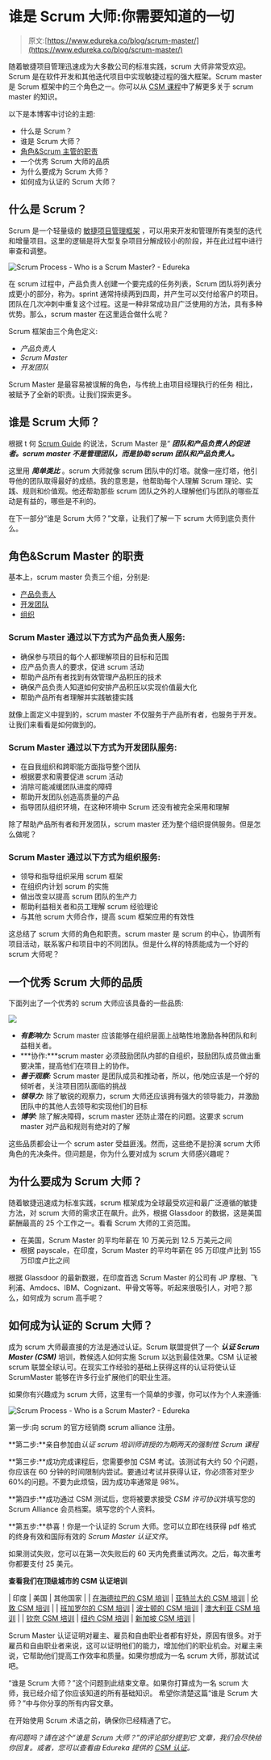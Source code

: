 # 谁是 Scrum 大师:你需要知道的一切

> 原文:[https://www.edureka.co/blog/scrum-master/](https://www.edureka.co/blog/scrum-master/)

随着敏捷项目管理迅速成为大多数公司的标准实践，scrum 大师非常受欢迎。Scrum 是在软件开发和其他迭代项目中实现敏捷过程的强大框架。Scrum master 是 Scrum 框架中的三个角色之一。你可以从 [CSM 课程](https://www.edureka.co/certified-scrum-master-certification-training)中了解更多关于 scrum master 的知识。

以下是本博客中讨论的主题:

*   什么是 Scrum？
*   谁是 Scrum 大师？
*   [角色&Scrum 主管的职责](#responsibilities)
*   一个优秀 Scrum 大师的品质
*   为什么要成为 Scrum 大师？
*   如何成为认证的 Scrum 大师？

## 什么是 Scrum？

Scrum 是一个轻量级的  [敏捷项目管理框架](https://www.edureka.co/blog/importance-of-agile-pmi-acp/) ，可以用来开发和管理所有类型的迭代和增量项目。这里的逻辑是将大型复杂项目分解成较小的阶段，并在此过程中进行审查和调整。

![Scrum Process - Who is a Scrum Master? - Edureka](../Images/e58355ba83894698b7650118e067cb2a.png)

在 scrum 过程中，产品负责人创建一个要完成的任务列表，Scrum 团队将列表分成更小的部分，称为[](https://www.edureka.co/blog/what-is-scrum/#ScrumEvents)。sprint 通常持续两到四周，并产生可以交付给客户的项目。团队在几次冲刺中重复这个过程。这是一种非常成功且广泛使用的方法，具有多种优势。那么，scrum master 在这里适合做什么呢？

Scrum 框架由三个角色定义:

*   *产品负责人*
*   *Scrum Master*
*   *开发团队*

Scrum Master 是最容易被误解的角色，与传统上由项目经理执行的任务 相比，被赋予了全新的职责。让我们探索更多。

## 谁是 Scrum 大师？

根据 t 何 [Scrum Guide](https://www.scrumguides.org/scrum-guide.html) 的说法，Scrum Master 是“ ***团队和产品负责人的促进者。scrum master 不是管理团队，而是协助 scrum 团队和产品负责人。***

这里用 ***简单类比*** 。scrum 大师就像 scrum 团队中的灯塔。就像一座灯塔，他引导他的团队取得最好的成绩。我的意思是，他帮助每个人理解 Scrum 理论、实践、规则和价值观。他还帮助那些 scrum 团队之外的人理解他们与团队的哪些互动是有益的，哪些是不利的。

在下一部分“谁是 Scrum 大师？”文章，让我们了解一下 scrum 大师到底负责什么。

## **角色&Scrum Master 的职责**

基本上，scrum master 负责三个组，分别是:

*   [产品负责人](#ToProductOwner)
*   [开发团队](#ToScrumTeam)
*   [组织](#ToOrganization)

### **Scrum Master 通过以下方式为产品负责人服务:**

*   确保参与项目的每个人都理解项目的目标和范围
*   应产品负责人的要求，促进 scrum 活动
*   帮助产品所有者找到有效管理产品积压的技术
*   确保产品负责人知道如何安排产品积压以实现价值最大化
*   帮助产品所有者理解并实践敏捷实践

就像上面定义中提到的，scrum master 不仅服务于产品所有者，也服务于开发。让我们来看看是如何做到的。

### **Scrum Master 通过以下方式为开发团队服务:**

*   在自我组织和跨职能方面指导整个团队
*   根据要求和需要促进 scrum 活动
*   消除可能减缓团队进度的障碍
*   帮助开发团队创造高质量的产品
*   指导团队组织环境，在这种环境中 Scrum 还没有被完全采用和理解

除了帮助产品所有者和开发团队，scrum master 还为整个组织提供服务。但是怎么做呢？

### **Scrum Master 通过以下方式为组织服务:**

*   领导和指导组织采用 scrum 框架
*   在组织内计划 scrum 的实施
*   做出改变以提高 scrum 团队的生产力
*   帮助利益相关者和员工理解 scrum 经验理论
*   与其他 scrum 大师合作，提高 scum 框架应用的有效性

这总结了 scrum 大师的角色和职责。scrum master 是 scrum 的中心，协调所有项目活动，联系客户和项目中的不同团队。但是什么样的特质能成为一个好的 scrum 大师呢？

## 一个优秀 Scrum 大师的品质

下面列出了一个优秀的 scrum 大师应该具备的一些品质:

![](../Images/afe77f756e13b691a20406d8863e9b0c.png)

*   ***有影响力:*** Scrum master 应该能够在组织层面上战略性地激励各种团队和利益相关者。
*   ***协作:***scrum master 必须鼓励团队内部的自组织，鼓励团队成员做出重要决策，提高他们在项目上的协作。
*   ***善于观察:*** Scrum master 是团队成员和推动者，所以，他/她应该是一个好的倾听者，关注项目团队面临的挑战
*   ***领导力:*** 除了敏锐的观察力，scrum 大师还应该拥有强大的领导能力，并激励团队中的其他人去领导和实现他们的目标
*   ***博学:*** 除了解决障碍，scrum master 还防止潜在的问题。这要求 scrum master 对产品和规则有绝对的了解

这些品质都会让一个 scrum aster 受益匪浅。然而，这些绝不是扮演 scrum 大师角色的先决条件。但问题是，你为什么要对成为 scrum 大师感兴趣呢？

## 为什么要成为 Scrum 大师？

随着敏捷迅速成为标准实践，scrum 框架成为全球最受欢迎和最广泛遵循的敏捷方法，对 scrum 大师的需求正在飙升。此外，根据 Glassdoor 的数据，这是美国薪酬最高的 25 个工作之一。看看 Scrum 大师的工资范围。

*   在美国，Scrum Master 的平均年薪在 10 万美元到 12.5 万美元之间
*   根据 payscale，在印度，Scrum Master 的平均年薪在 95 万印度卢比到 155 万印度卢比之间

根据 Glassdoor 的最新数据，在印度首选 Scrum Master 的公司有 JP 摩根、飞利浦、Amdocs、IBM、Cognizant、甲骨文等等。听起来很吸引人，对吧？那么，如何成为 scrum 高手呢？

## 如何成为认证的 Scrum 大师？

成为 scrum 大师最直接的方法是通过认证。Scrum 联盟提供了一个 ***认证 Scrum Master (CSM)*** 培训，教候选人如何实施 Scrum 以达到最佳效果。CSM 认证被 scrum 联盟全球认可。在现实工作经验的基础上获得这样的认证将使认证 ScrumMaster 能够在许多行业扩展他们的职业生涯。

如果你有兴趣成为 scrum 大师，这里有一个简单的步骤，你可以作为个人来遵循:

![Scrum Process - Who is a Scrum Master? - Edureka](../Images/3636acaea726cc3020fcd0906f670008.png)

第一步:向 scrum 的官方经销商 scrum alliance 注册。

**第二步:**亲自参加由*认证 scrum 培训师讲授的为期两天的强制性 Scrum 课程*

**第三步:**成功完成课程后，您需要参加 CSM 考试。该测试有大约 50 个问题，你应该在 60 分钟的时间限制内尝试。要通过考试并获得认证，你必须答对至少 60%的问题。不要为此烦恼，因为成功率通常是 98%。

**第四步:**成功通过 CSM 测试后，您将被要求接受 *CSM 许可协议*并填写您的 Scrum Alliance 会员档案。填写您的个人资料。

**第五步:**恭喜！你是一个认证的 Scrum 大师。您可以立即在线获得 pdf 格式的终身有效和国际有效的 *Scrum Master 认证文件*。

如果测试失败，您可以在第一次失败后的 60 天内免费重试两次。之后，每次重考你都要支付 25 美元。

**查看我们在顶级城市的 CSM 认证培训**

| 印度 | 美国 | 其他国家 |
| [在海德拉巴的 CSM 培训](https://www.edureka.co/certified-scrum-master-certification-training-hyderabad) | [亚特兰大的 CSM 培训](https://www.edureka.co/certified-scrum-master-certification-training-atlanta) | [伦敦 CSM 培训](https://www.edureka.co/certified-scrum-master-certification-training-london) |
| [班加罗尔的 CSM 培训](https://www.edureka.co/certified-scrum-master-certification-training-bangalore) | [波士顿的 CSM 培训](https://www.edureka.co/certified-scrum-master-certification-training-boston) | [澳大利亚 CSM 培训](https://www.edureka.co/certified-scrum-master-certification-training-australia) |
| [钦奈 CSM 培训](https://www.edureka.co/certified-scrum-master-certification-training-chennai) | [纽约 CSM 培训](https://www.edureka.co/certified-scrum-master-certification-training-new-york-city) | [新加坡 CSM 培训](https://www.edureka.co/certified-scrum-master-certification-training-singapore) |

Scrum Master 认证证明对雇主、雇员和自由职业者都有好处，原因有很多。对于雇员和自由职业者来说，这可以证明他们的能力，增加他们的职业机会。对雇主来说，它帮助他们提高工作效率和质量。如果你想成为一名 scrum 大师，那就试试吧。

“谁是 Scrum 大师？”这个问题到此结束文章。如果你打算成为一名 scrum 大师，我已经介绍了你应该知道的所有基础知识。 希望你清楚这篇“谁是 Scrum 大师？”中与你分享的所有内容文章。

在开始使用 Scrum 术语之前，确保你已经精通了它。

*有问题吗？请在这个“谁是 Scrum 大师？”的评论部分提到它* *文章，我们会尽快给你回复。或者，您可以查看由 Edureka 提供的 [CSM 认证](https://www.edureka.co/certified-scrum-master-certification-training)。*